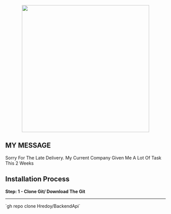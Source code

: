 <p align="center"><a href="https://laravel.com" target="_blank"><img src="https://raw.githubusercontent.com/laravel/art/master/logo-lockup/5%20SVG/2%20CMYK/1%20Full%20Color/laravel-logolockup-cmyk-red.svg" width="400"></a></p>

## MY MESSAGE

<p>Sorry For The Late Delivery. My Current Company Given Me A Lot Of Task This 2 Weeks </p>

## Installation Process

<p><b>Step: 1 - Clone Git/ Download The Git</b></p>
<hr />
<p>`gh repo clone Hredoy/BackendApi`</p>
